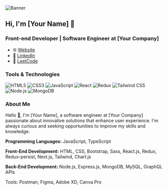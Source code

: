![Banner](https://link-to-your-banner-image)

## Hi, I'm [Your Name] 👋

### Front-end Developer | Software Engineer at [Your Company]

- 🌐 [Website](https://yourwebsite.com)
- 💼 [LinkedIn](https://linkedin.com/in/yourprofile)
- 📝 [LeetCode](https://leetcode.com/yourprofile)

### Tools & Technologies

![HTML5](https://img.shields.io/badge/-HTML5-E34F26?style=flat-square&logo=html5&logoColor=white)
![CSS3](https://img.shields.io/badge/-CSS3-1572B6?style=flat-square&logo=css3)
![JavaScript](https://img.shields.io/badge/-JavaScript-F7DF1E?style=flat-square&logo=javascript)
![React](https://img.shields.io/badge/-React-61DAFB?style=flat-square&logo=react)
![Redux](https://img.shields.io/badge/-Redux-764ABC?style=flat-square&logo=redux)
![Tailwind CSS](https://img.shields.io/badge/-Tailwind%20CSS-38B2AC?style=flat-square&logo=tailwind-css)
![Node.js](https://img.shields.io/badge/-Node.js-339933?style=flat-square&logo=node.js)
![MongoDB](https://img.shields.io/badge/-MongoDB-47A248?style=flat-square&logo=mongodb)

### About Me

Hello 👋, I'm [Your Name], a software engineer at [Your Company] passionate about innovative solutions that enhance user experience. I'm always curious and seeking opportunities to improve my skills and knowledge.

**Programming Languages:** JavaScript, TypeScript

**Front-End Development:** HTML, CSS, Bootstrap, Sass, React.js, Redux, Redux-persist, Next.js, Tailwind, Chart.js

**Back-End Development:** Node.js, Express.js, MongoDB, MySQL, GraphQL APIs

Tools: Postman, Figma, Adobe XD, Canva Pro
